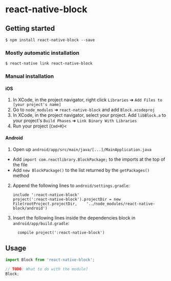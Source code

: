 # react-native-block

## Getting started

`$ npm install react-native-block --save`

### Mostly automatic installation

`$ react-native link react-native-block`

### Manual installation


#### iOS

1. In XCode, in the project navigator, right click `Libraries` ➜ `Add Files to [your project's name]`
2. Go to `node_modules` ➜ `react-native-block` and add `Block.xcodeproj`
3. In XCode, in the project navigator, select your project. Add `libBlock.a` to your project's `Build Phases` ➜ `Link Binary With Libraries`
4. Run your project (`Cmd+R`)<

#### Android

1. Open up `android/app/src/main/java/[...]/MainApplication.java`
  - Add `import com.reactlibrary.BlockPackage;` to the imports at the top of the file
  - Add `new BlockPackage()` to the list returned by the `getPackages()` method
2. Append the following lines to `android/settings.gradle`:
  	```
  	include ':react-native-block'
  	project(':react-native-block').projectDir = new File(rootProject.projectDir, 	'../node_modules/react-native-block/android')
  	```
3. Insert the following lines inside the dependencies block in `android/app/build.gradle`:
  	```
      compile project(':react-native-block')
  	```


## Usage
```javascript
import Block from 'react-native-block';

// TODO: What to do with the module?
Block;
```
